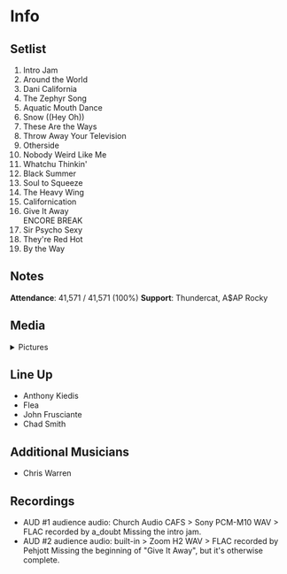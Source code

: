 # Info

## Setlist

1. Intro Jam
2. Around the World
3. Dani California
4. The Zephyr Song
5. Aquatic Mouth Dance
6. Snow ((Hey Oh))
7. These Are the Ways
8. Throw Away Your Television
9. Otherside
10. Nobody Weird Like Me
11. Whatchu Thinkin'
12. Black Summer
13. Soul to Squeeze
14. The Heavy Wing
15. Californication
16. Give It Away
<br>ENCORE BREAK
17. Sir Psycho Sexy
18. They're Red Hot
19. By the Way

## Notes

**Attendance**: 41,571 / 41,571 (100%)
**Support**: Thundercat, A$AP Rocky

## Media 

<details>
  <summary>Pictures</summary>
  <!--<img alt="Setlist" title="Setlist" src="_.jpg" height="200" />-->
</details>

## Line Up

* Anthony Kiedis
* Flea
* John Frusciante
* Chad Smith

## Additional Musicians
* Chris Warren

## Recordings

* AUD #1 audience audio: Church Audio CAFS > Sony PCM-M10 WAV > FLAC recorded by a_doubt Missing the intro jam.
* AUD #2 audience audio: built-in > Zoom H2 WAV > FLAC recorded by Pehjott Missing the beginning of "Give It Away", but it's otherwise complete.
